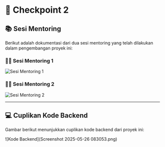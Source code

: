 # 📌 Checkpoint 2

## 📚 Sesi Mentoring

Berikut adalah dokumentasi dari dua sesi mentoring yang telah dilakukan dalam pengembangan proyek ini:

### 🧑‍🏫 Sesi Mentoring 1
![Sesi Mentoring 1](assets/sesi-mentoring-1.jpg)

### 🧑‍🏫 Sesi Mentoring 2
![Sesi Mentoring 2](assets/sesi-mentoring-2.jpg)

---

## 💻 Cuplikan Kode Backend

Gambar berikut menunjukkan cuplikan kode backend dari proyek ini:

![Kode Backend](Screenshot 2025-05-26 083053.png)
